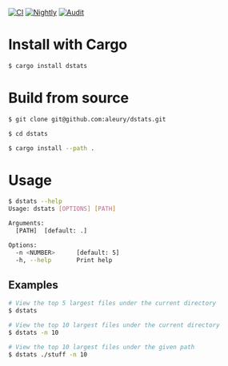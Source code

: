 [![CI](https://github.com/aleury/dstats/actions/workflows/ci.yml/badge.svg)](https://github.com/aleury/dstats/actions/workflows/ci.yml)
[![Nightly](https://github.com/aleury/dstats/actions/workflows/nightly.yml/badge.svg)](https://github.com/aleury/dstats/actions/workflows/nightly.yml)
[![Audit](https://github.com/aleury/dstats/actions/workflows/audit.yml/badge.svg)](https://github.com/aleury/dstats/actions/workflows/audit.yml)

# Install with Cargo

```sh
$ cargo install dstats
```

# Build from source

```sh
$ git clone git@github.com:aleury/dstats.git

$ cd dstats

$ cargo install --path .
```

# Usage

```sh
$ dstats --help
Usage: dstats [OPTIONS] [PATH]

Arguments:
  [PATH]  [default: .]

Options:
  -n <NUMBER>      [default: 5]
  -h, --help       Print help
```

## Examples

```sh
# View the top 5 largest files under the current directory
$ dstats

# View the top 10 largest files under the current directory
$ dstats -n 10

# View the top 10 largest files under the given path
$ dstats ./stuff -n 10
```
